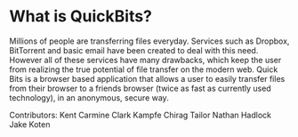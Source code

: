 # What is QuickBits?
  Millions of people are transferring files everyday.  Services such as Dropbox, BitTorrent and basic email have been created to deal with this need.  However all of these services have many drawbacks, which keep the user from realizing the true potential of file transfer on the modern web.  Quick Bits is a browser based application that allows a user to easily transfer files from their browser to a friends browser (twice as fast as currently used technology), in an anonymous, secure way.


Contributors:
Kent Carmine
Clark Kampfe
Chirag Tailor
Nathan Hadlock
Jake Koten